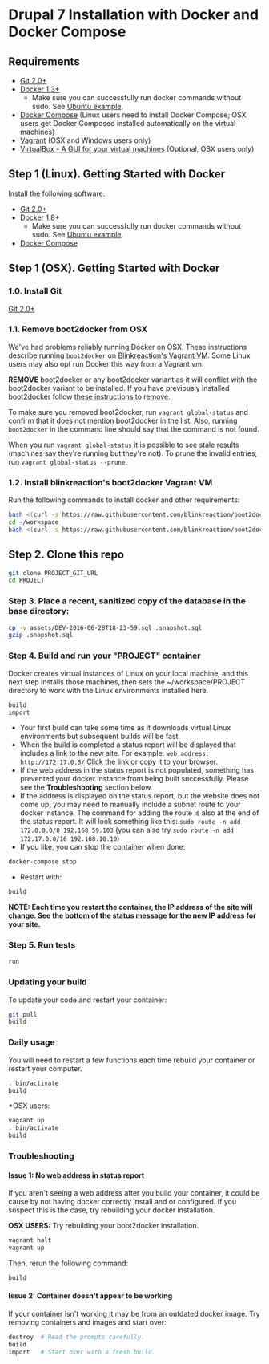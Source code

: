 # Drupal 7 Installation with Docker and Docker Compose

## Requirements
- [Git 2.0+](http://git-scm.com/book/en/v2/Getting-Started-Installing-Git)
- [Docker 1.3+](https://docs.docker.com/installation/)
  - Make sure you can successfully run docker commands without sudo. See [Ubuntu example](https://docs.docker.com/installation/ubuntulinux/#giving-non-root-access).
- [Docker Compose](http://docs.docker.com/compose/) (Linux users need to install Docker Compose; OSX users get Docker Composed installed automatically on the virtual machines)
- [Vagrant](https://www.vagrantup.com) (OSX and Windows users only)
- [VirtualBox - A GUI for your virtual machines](https://www.virtualbox.org/wiki/Downloads) (Optional, OSX users only)

## Step 1 (Linux). Getting Started with Docker

Install the following software:

- [Git 2.0+](http://git-scm.com/book/en/v2/Getting-Started-Installing-Git)
- [Docker 1.8+](https://docs.docker.com/installation/)
  - Make sure you can successfully run docker commands without sudo. See [Ubuntu example](https://docs.docker.com/installation/ubuntulinux/#giving-non-root-access).
- [Docker Compose](http://docs.docker.com/compose/)


## Step 1 (OSX). Getting Started with Docker

### 1.0.  Install Git

[Git 2.0+](http://git-scm.com/book/en/v2/Getting-Started-Installing-Git)

### 1.1. Remove boot2docker from OSX

We've had problems reliably running Docker on OSX. These instructions describe running `boot2docker` on [Blinkreaction's Vagrant VM](https://github.com/blinkreaction/boot2docker-vagrant). Some Linux users may also opt run Docker this way from a Vagrant vm.

**REMOVE** boot2docker or any boot2docker variant as it will conflict with the boot2docker variant to be installed. If you have previously installed boot2docker follow [these instructions to remove](http://therealmarv.com/blog/how-to-fully-uninstall-the-offical-docker-os-x-installation/).

To make sure you removed boot2docker, run `vagrant global-status` and confirm that it does not mention boot2docker in the list. Also, running `boot2docker` in the command line should say that the command is not found.

When you run `vagrant global-status` it is possible to see stale results (machines say they're running but they're not). To prune the invalid entries, run `vagrant global-status --prune`.

### 1.2. Install blinkreaction's boot2docker Vagrant VM

Run the following commands to install docker and other requirements:

``` bash
bash <(curl -s https://raw.githubusercontent.com/blinkreaction/boot2docker-vagrant/master/scripts/presetup-mac.sh)
cd ~/workspace
bash <(curl -s https://raw.githubusercontent.com/blinkreaction/boot2docker-vagrant/master/scripts/setup.sh)
```

## Step 2. Clone this repo

``` bash
git clone PROJECT_GIT_URL
cd PROJECT
```

### Step 3. Place a recent, sanitized copy of the database in the base directory:

``` bash
cp -v assets/DEV-2016-06-28T18-23-59.sql .snapshot.sql
gzip .snapshot.sql
```

### Step 4. Build and run your "PROJECT" container

Docker creates virtual instances of Linux on your local machine, and this next step installs those machines, then sets the ~/workspace/PROJECT directory to work with the Linux environments installed here.

``` bash
build
import
```

- Your first build can take some time as it downloads virtual Linux environments but subsequent builds will be fast.
- When the build is completed a status report will be displayed that includes a link to the new site. For example: `web address: http://172.17.0.5/` Click the link or copy it to your browser.
- If the web address in the status report is not populated, something has prevented your docker instance from being built successfully. Please see the **Troubleshooting** section below.
- If the address is displayed on the status report, but the website does not come up, you may need to manually include a subnet route to your docker instance. The command for adding the route is also at the end of the status report. It will look something like this: `sudo route -n add 172.0.0.0/8 192.168.59.103` (you can also try `sudo route -n add 172.17.0.0/16 192.168.10.10`)
- If you like, you can stop the container when done:

```bash
docker-compose stop
```

- Restart with:

```bash
build
```
**NOTE: Each time you restart the container, the IP address of the site will change. See the bottom of the status message for the new IP address for your site.**

### Step 5. Run tests

``` bash
run
```

### Updating your build

To update your code and restart your container:

``` bash
git pull
build
```

### Daily usage

You will need to restart a few functions each time rebuild your container or restart your computer.

```bash
. bin/activate
build
```

*OSX users:

```bash
vagrant up
. bin/activate
build
```

### Troubleshooting

#### Issue 1: No web address in status report

If you aren't seeing a web address after you build your container, it could be cause by not having docker correctly install and or configured. If you suspect this is the case, try rebuilding your docker installation.

**OSX USERS:** Try rebuilding your boot2docker installation.

```bash
vagrant halt
vagrant up
```

Then, rerun the following command:

```bash
build
```

#### Issue 2: Container doesn't appear to be working

If your container isn't working it may be from an outdated docker image. Try removing containers and images and start over:

``` bash
destroy  # Read the prompts carefully.
build
import   # Start over with a fresh build.
```

